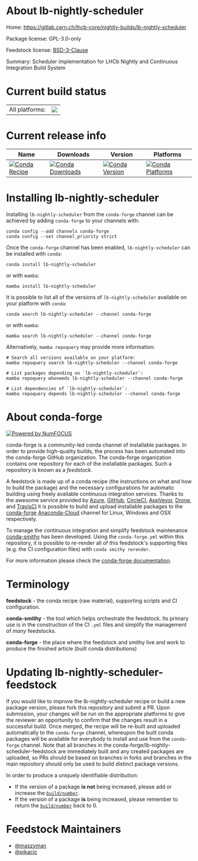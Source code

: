 About lb-nightly-scheduler
==========================

Home: https://gitlab.cern.ch/lhcb-core/nightly-builds/lb-nightly-scheduler

Package license: GPL-3.0-only

Feedstock license: [BSD-3-Clause](https://github.com/conda-forge/lb-nightly-scheduler-feedstock/blob/main/LICENSE.txt)

Summary: Scheduler implementation for LHCb Nightly and Continuous Integration Build System

Current build status
====================


<table><tr><td>All platforms:</td>
    <td>
      <a href="https://dev.azure.com/conda-forge/feedstock-builds/_build/latest?definitionId=14583&branchName=main">
        <img src="https://dev.azure.com/conda-forge/feedstock-builds/_apis/build/status/lb-nightly-scheduler-feedstock?branchName=main">
      </a>
    </td>
  </tr>
</table>

Current release info
====================

| Name | Downloads | Version | Platforms |
| --- | --- | --- | --- |
| [![Conda Recipe](https://img.shields.io/badge/recipe-lb--nightly--scheduler-green.svg)](https://anaconda.org/conda-forge/lb-nightly-scheduler) | [![Conda Downloads](https://img.shields.io/conda/dn/conda-forge/lb-nightly-scheduler.svg)](https://anaconda.org/conda-forge/lb-nightly-scheduler) | [![Conda Version](https://img.shields.io/conda/vn/conda-forge/lb-nightly-scheduler.svg)](https://anaconda.org/conda-forge/lb-nightly-scheduler) | [![Conda Platforms](https://img.shields.io/conda/pn/conda-forge/lb-nightly-scheduler.svg)](https://anaconda.org/conda-forge/lb-nightly-scheduler) |

Installing lb-nightly-scheduler
===============================

Installing `lb-nightly-scheduler` from the `conda-forge` channel can be achieved by adding `conda-forge` to your channels with:

```
conda config --add channels conda-forge
conda config --set channel_priority strict
```

Once the `conda-forge` channel has been enabled, `lb-nightly-scheduler` can be installed with `conda`:

```
conda install lb-nightly-scheduler
```

or with `mamba`:

```
mamba install lb-nightly-scheduler
```

It is possible to list all of the versions of `lb-nightly-scheduler` available on your platform with `conda`:

```
conda search lb-nightly-scheduler --channel conda-forge
```

or with `mamba`:

```
mamba search lb-nightly-scheduler --channel conda-forge
```

Alternatively, `mamba repoquery` may provide more information:

```
# Search all versions available on your platform:
mamba repoquery search lb-nightly-scheduler --channel conda-forge

# List packages depending on `lb-nightly-scheduler`:
mamba repoquery whoneeds lb-nightly-scheduler --channel conda-forge

# List dependencies of `lb-nightly-scheduler`:
mamba repoquery depends lb-nightly-scheduler --channel conda-forge
```


About conda-forge
=================

[![Powered by
NumFOCUS](https://img.shields.io/badge/powered%20by-NumFOCUS-orange.svg?style=flat&colorA=E1523D&colorB=007D8A)](https://numfocus.org)

conda-forge is a community-led conda channel of installable packages.
In order to provide high-quality builds, the process has been automated into the
conda-forge GitHub organization. The conda-forge organization contains one repository
for each of the installable packages. Such a repository is known as a *feedstock*.

A feedstock is made up of a conda recipe (the instructions on what and how to build
the package) and the necessary configurations for automatic building using freely
available continuous integration services. Thanks to the awesome service provided by
[Azure](https://azure.microsoft.com/en-us/services/devops/), [GitHub](https://github.com/),
[CircleCI](https://circleci.com/), [AppVeyor](https://www.appveyor.com/),
[Drone](https://cloud.drone.io/welcome), and [TravisCI](https://travis-ci.com/)
it is possible to build and upload installable packages to the
[conda-forge](https://anaconda.org/conda-forge) [Anaconda-Cloud](https://anaconda.org/)
channel for Linux, Windows and OSX respectively.

To manage the continuous integration and simplify feedstock maintenance
[conda-smithy](https://github.com/conda-forge/conda-smithy) has been developed.
Using the ``conda-forge.yml`` within this repository, it is possible to re-render all of
this feedstock's supporting files (e.g. the CI configuration files) with ``conda smithy rerender``.

For more information please check the [conda-forge documentation](https://conda-forge.org/docs/).

Terminology
===========

**feedstock** - the conda recipe (raw material), supporting scripts and CI configuration.

**conda-smithy** - the tool which helps orchestrate the feedstock.
                   Its primary use is in the construction of the CI ``.yml`` files
                   and simplify the management of *many* feedstocks.

**conda-forge** - the place where the feedstock and smithy live and work to
                  produce the finished article (built conda distributions)


Updating lb-nightly-scheduler-feedstock
=======================================

If you would like to improve the lb-nightly-scheduler recipe or build a new
package version, please fork this repository and submit a PR. Upon submission,
your changes will be run on the appropriate platforms to give the reviewer an
opportunity to confirm that the changes result in a successful build. Once
merged, the recipe will be re-built and uploaded automatically to the
`conda-forge` channel, whereupon the built conda packages will be available for
everybody to install and use from the `conda-forge` channel.
Note that all branches in the conda-forge/lb-nightly-scheduler-feedstock are
immediately built and any created packages are uploaded, so PRs should be based
on branches in forks and branches in the main repository should only be used to
build distinct package versions.

In order to produce a uniquely identifiable distribution:
 * If the version of a package **is not** being increased, please add or increase
   the [``build/number``](https://docs.conda.io/projects/conda-build/en/latest/resources/define-metadata.html#build-number-and-string).
 * If the version of a package **is** being increased, please remember to return
   the [``build/number``](https://docs.conda.io/projects/conda-build/en/latest/resources/define-metadata.html#build-number-and-string)
   back to 0.

Feedstock Maintainers
=====================

* [@maszyman](https://github.com/maszyman/)
* [@pikacic](https://github.com/pikacic/)

